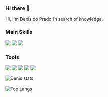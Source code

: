 ### Hi there 👋

Hi, I'm Denis do Prado!In search of knowledge.
### Main Skills

<img src="https://img.shields.io/badge/HTML5-E34F26?style=for-the-badge&logo=html5&logoColor=white">  <img src="https://img.shields.io/badge/CSS3-1572B6?style=for-the-badge&logo=css3&logoColor=white">  <img src="https://img.shields.io/badge/JavaScript-F7DF1E?style=for-the-badge&logo=javascript&logoColor=black">

### Tools
<img src="https://img.shields.io/badge/GIT-E44C30?style=for-the-badge&logo=git&logoColor=white">  <img src="https://img.shields.io/badge/GitHub-100000?style=for-the-badge&logo=github&logoColor=white">  <img src="https://img.shields.io/badge/Figma-F24E1E?style=for-the-badge&logo=figma&logoColor=white">  <img src="https://img.shields.io/badge/gimp-5C5543?style=for-the-badge&logo=gimp&logoColor=white">  <img src="https://img.shields.io/badge/Visual_Studio_Code-0078D4?style=for-the-badge&logo=visual%20studio%20code&logoColor=white">
<br>

![Denis stats](https://github-readme-stats.vercel.app/api?username=denisdoprado&show_icons=true&theme=transparent)
<br>
<br>
[![Top Langs](https://github-readme-stats.vercel.app/api/top-langs/?username=denisdoprado)](https://github.com/anuraghazra/github-readme-stats)
